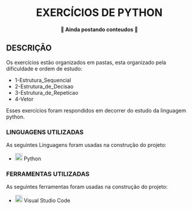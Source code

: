<h1 align="center">EXERCÍCIOS DE PYTHON</h1>
<h4 align="center"> 
	🚧  Ainda postando conteudos 🚧
</h4>
<h2>DESCRIÇÃO</h2>
<p>Os exercícios estão organizados em pastas, esta organizado pela dificuldade e ordem de estudo:
  <ul>
	<li>1-Estrutura_Sequencial</li>
	<li>2-Estrutura_de_Decisao</li>
	<li>3-Estrutura_de_Repeticao</li>
	<li>4-Vetor</li>
</ul>
 Esses exercícios foram respondidos em decorrer do estudo da linguagem python.
</p>

<h3>LINGUAGENS UTILIZADAS</h3>
<p>As seguintes Linguagens foram usadas na construção do projeto:</p>
<ul>
	<li><img src="https://cdn.jsdelivr.net/gh/devicons/devicon/icons/python/python-original.svg" width="20" height="20"/> Python</li>
</ul>
<h3>FERRAMENTAS UTILIZADAS</h3>
<p>As seguintes ferramentas foram usadas na construção do projeto:</p>
<ul>
	<li><img src="https://cdn.jsdelivr.net/gh/devicons/devicon/icons/vscode/vscode-original.svg" width="20" height="20"/> Visual Studio Code</li>
</ul>	
